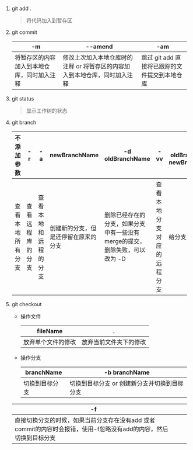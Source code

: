 1. git add .

    > 将代码加入到暂存区

2. git commit 

    | -m                                         | --amend                                                                    | -am                                           |
    | ------------------------------------------ | -------------------------------------------------------------------------- | --------------------------------------------- |
    | 将暂存区的内容加入到本地仓库，同时加入注释 | 修改上次加入本地仓库时的注释 or 将暂存区的内容加入到本地仓库，同时加入注释 | 跳过 git add 直接将已跟踪的文件提交到本地仓库 |

3. git status 

    > 显示工作树的状态

4. git branch

    | 不添加参数       | -r               | -a                   | newBranchName                        | -d oldBranchName                                                           | -vv                        | -m oldBranchName newBranchName |
    | ---------------- | ---------------- | -------------------- | ------------------------------------ | -------------------------------------------------------------------------- | -------------------------- | ------------------------------ |
    | 查看本地所有分支 | 查看远程库的分支 | 查看本地和远程的分支 | 创建新的分支，但是还停留在原来的分支 | 删除已经存在的分支，如果分支中有一些没有merge的提交，删除失败，可以改为 -D | 查看本地分支对应的远程分支 | 给分支重命名                   |

5. git checkout

    * 操作文件  

        | fileName           | .                      |
        | ------------------ | ---------------------- |
        | 放弃单个文件的修改 | 放弃当前文件夹下的修改 |

    * 操作分支  

        | branchName     | -b branchName                                |
        | -------------- | -------------------------------------------- |
        | 切换到目标分支 | 切换到目标分支 or 创建新分支并切换到目标分支 |

    | -f                                                                                                                |     |     |
    | ----------------------------------------------------------------------------------------------------------------- | --- | --- |
    | 直接切换分支的时候，如果当前分支存在没有add 或者commit的内容时会报错，使用-f忽略没有add的内容，然后切换到目标分支 |     |     |